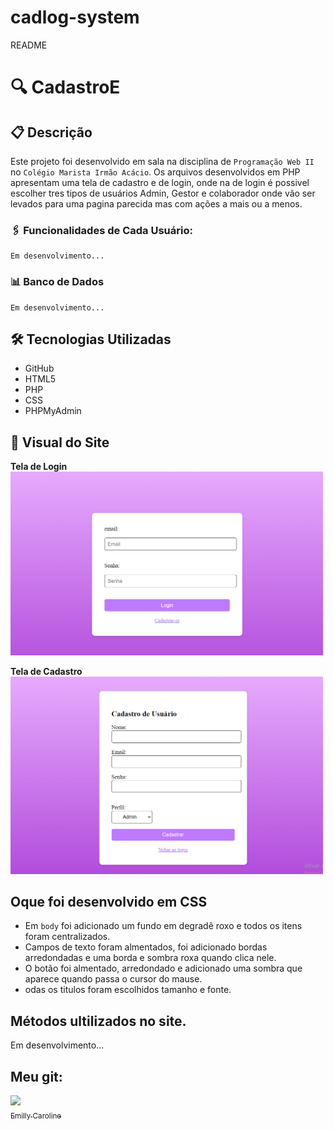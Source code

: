 # cadlog-system

README

# 🔍 CadastroE

## 📋 Descrição 

Este projeto foi desenvolvido em sala na disciplina de `Programação Web II` no `Colégio Marista Irmão Acácio`. Os arquivos desenvolvidos em PHP apresentam uma tela de cadastro e de login, onde na de login é possivel escolher tres tipos de usuários Admin, Gestor e colaborador onde vão ser levados para uma pagina parecida mas com ações a mais ou a menos.

### 🖇️ Funcionalidades de Cada Usuário:
    Em desenvolvimento...

### 📊 Banco de Dados
    Em desenvolvimento...

## 🛠️ Tecnologias Utilizadas

- GitHub
- HTML5
- PHP
- CSS
- PHPMyAdmin

## 👀 Visual do Site
**Tela de Login**  
<img src="img/TelaLogin.png" alt="Imagem da página inicial do site" width="500"/><br>

**Tela de Cadastro**   
<img src="img/TelaCadastro.png" alt="Imagem da página de cadastro de produto" width="500"/>


## Oque foi desenvolvido em CSS

- Em `body` foi adicionado um fundo em degradê roxo e todos os itens foram centralizados.
- Campos de texto foram almentados, foi adicionado bordas arredondadas e uma borda e sombra roxa quando clica nele.
- O botão foi almentado, arredondado e adicionado uma sombra que aparece quando passa o cursor do mause.
- odas os titulos foram escolhidos tamanho e fonte.

## Métodos ultilizados no site.
 Em desenvolvimento...

## Meu git:  
[<img loading="lazy" src="https://avatars.githubusercontent.com/u/127847857?v=4" width=115><br><sub>Emilly Caroline </sub>](https://github.com/emillycaaroline)<br><br><br>


